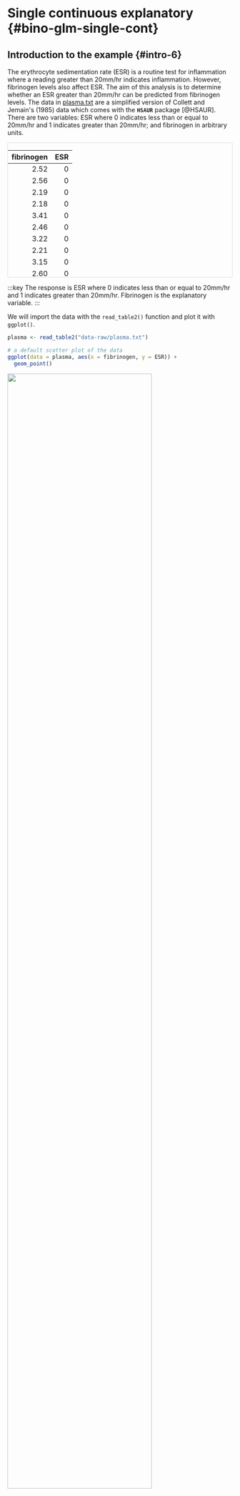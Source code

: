 # Single continuous explanatory {#bino-glm-single-cont}

## Introduction to the example {#intro-6}
The erythrocyte sedimentation rate (ESR) is a routine test for inflammation where a reading greater than 20mm/hr indicates inflammation. However, fibrinogen levels also affect ESR. The aim of this analysis is to determine whether an ESR greater than 20mm/hr can be predicted from fibrinogen levels.
The data in [plasma.txt](data-raw/plasma.txt) are a simplified version of Collett and Jemain's (1985) data which comes with the **`HSAUR`** package [@HSAUR]. There are two variables: ESR where 0 indicates less than or equal to 20mm/hr and 1 indicates greater than 20mm/hr; and fibrinogen in arbitrary units.


<div style="border: 1px solid #ddd; padding: 0px; overflow-y: scroll; height:300px; "><table class="table" style="margin-left: auto; margin-right: auto;">
 <thead>
  <tr>
   <th style="text-align:right;position: sticky; top:0; background-color: #FFFFFF;"> fibrinogen </th>
   <th style="text-align:right;position: sticky; top:0; background-color: #FFFFFF;"> ESR </th>
  </tr>
 </thead>
<tbody>
  <tr>
   <td style="text-align:right;"> 2.52 </td>
   <td style="text-align:right;"> 0 </td>
  </tr>
  <tr>
   <td style="text-align:right;"> 2.56 </td>
   <td style="text-align:right;"> 0 </td>
  </tr>
  <tr>
   <td style="text-align:right;"> 2.19 </td>
   <td style="text-align:right;"> 0 </td>
  </tr>
  <tr>
   <td style="text-align:right;"> 2.18 </td>
   <td style="text-align:right;"> 0 </td>
  </tr>
  <tr>
   <td style="text-align:right;"> 3.41 </td>
   <td style="text-align:right;"> 0 </td>
  </tr>
  <tr>
   <td style="text-align:right;"> 2.46 </td>
   <td style="text-align:right;"> 0 </td>
  </tr>
  <tr>
   <td style="text-align:right;"> 3.22 </td>
   <td style="text-align:right;"> 0 </td>
  </tr>
  <tr>
   <td style="text-align:right;"> 2.21 </td>
   <td style="text-align:right;"> 0 </td>
  </tr>
  <tr>
   <td style="text-align:right;"> 3.15 </td>
   <td style="text-align:right;"> 0 </td>
  </tr>
  <tr>
   <td style="text-align:right;"> 2.60 </td>
   <td style="text-align:right;"> 0 </td>
  </tr>
  <tr>
   <td style="text-align:right;"> 2.29 </td>
   <td style="text-align:right;"> 0 </td>
  </tr>
  <tr>
   <td style="text-align:right;"> 2.35 </td>
   <td style="text-align:right;"> 0 </td>
  </tr>
  <tr>
   <td style="text-align:right;"> 3.15 </td>
   <td style="text-align:right;"> 0 </td>
  </tr>
  <tr>
   <td style="text-align:right;"> 2.68 </td>
   <td style="text-align:right;"> 0 </td>
  </tr>
  <tr>
   <td style="text-align:right;"> 2.60 </td>
   <td style="text-align:right;"> 0 </td>
  </tr>
  <tr>
   <td style="text-align:right;"> 2.23 </td>
   <td style="text-align:right;"> 0 </td>
  </tr>
  <tr>
   <td style="text-align:right;"> 2.88 </td>
   <td style="text-align:right;"> 0 </td>
  </tr>
  <tr>
   <td style="text-align:right;"> 2.65 </td>
   <td style="text-align:right;"> 0 </td>
  </tr>
  <tr>
   <td style="text-align:right;"> 2.28 </td>
   <td style="text-align:right;"> 0 </td>
  </tr>
  <tr>
   <td style="text-align:right;"> 2.67 </td>
   <td style="text-align:right;"> 0 </td>
  </tr>
  <tr>
   <td style="text-align:right;"> 2.29 </td>
   <td style="text-align:right;"> 0 </td>
  </tr>
  <tr>
   <td style="text-align:right;"> 2.15 </td>
   <td style="text-align:right;"> 0 </td>
  </tr>
  <tr>
   <td style="text-align:right;"> 2.54 </td>
   <td style="text-align:right;"> 0 </td>
  </tr>
  <tr>
   <td style="text-align:right;"> 3.34 </td>
   <td style="text-align:right;"> 0 </td>
  </tr>
  <tr>
   <td style="text-align:right;"> 2.99 </td>
   <td style="text-align:right;"> 0 </td>
  </tr>
  <tr>
   <td style="text-align:right;"> 3.32 </td>
   <td style="text-align:right;"> 0 </td>
  </tr>
  <tr>
   <td style="text-align:right;"> 5.06 </td>
   <td style="text-align:right;"> 1 </td>
  </tr>
  <tr>
   <td style="text-align:right;"> 3.34 </td>
   <td style="text-align:right;"> 1 </td>
  </tr>
  <tr>
   <td style="text-align:right;"> 2.38 </td>
   <td style="text-align:right;"> 1 </td>
  </tr>
  <tr>
   <td style="text-align:right;"> 3.53 </td>
   <td style="text-align:right;"> 1 </td>
  </tr>
  <tr>
   <td style="text-align:right;"> 2.09 </td>
   <td style="text-align:right;"> 1 </td>
  </tr>
  <tr>
   <td style="text-align:right;"> 3.93 </td>
   <td style="text-align:right;"> 1 </td>
  </tr>
</tbody>
</table></div>


:::key
The response is ESR where 0 indicates less than or equal to 20mm/hr and 1 indicates greater than 20mm/hr. Fibrinogen is the explanatory variable.
:::


We will import the data with the `read_table2()` function and plot it with `ggplot()`.


```r
plasma <- read_table2("data-raw/plasma.txt")
```



```r
# a default scatter plot of the data
ggplot(data = plasma, aes(x = fibrinogen, y = ESR)) +
  geom_point()
```

<img src="glm-bino-single-cont_files/figure-html/unnamed-chunk-3-1.png" width="80%" style="display: block; margin: auto auto auto 0;" />
Those with lower ESR do seem to have lower fibrinogen and half of those with high ESR have high fibrinogen. However, we have relatively few high ESR observations. Is the association significant?

## Applying and interpreting `glm()` {#apply-interp-6}

We build a generalised linear model of ESR explained by fibrinogen with the `glm()` function as follows:


```r
mod <- glm(data = plasma, ESR ~ fibrinogen, family = binomial)
```
Printing `mod` to the console gives us the estimated model parameters:

```r
mod
# 
# Call:  glm(formula = ESR ~ fibrinogen, family = binomial, data = plasma)
# 
# Coefficients:
# (Intercept)   fibrinogen  
#       -6.85         1.83  
# 
# Degrees of Freedom: 31 Total (i.e. Null);  30 Residual
# Null Deviance:	    30.9 
# Residual Deviance: 24.8 	AIC: 28.8
```




We will postpone discussing the information in the last three lines until we view the model summary.

$\beta_{0}$ is labelled "(Intercept)" and $\beta_{1}$ is labelled "fibrinogen". Thus the equation of the line is:

<center> $ln\left(\frac{P(ESR >20)}{1-P(ESR >20)}\right)$ = -6.845 $+$ 1.827$\times fibrinogen$ </center>

The fact that the estimate for fibrinogen (1.827) is positive tells us the probability of having an ESR greater than 20 mm/hr increases as fibrinogen increases.

The fact that the estimate for the intercept (-6.845) is negative tells us the probability of having an ESR greater than 20 mm/hr is lower than the probability of having an an ESR less than 20 mm/hr at a fibrinogen of zero.

Notice that we are thinking of having an ESR greater than 20 mm/hr as success. Which of the two outcomes you consider success, or 1, is arbitrary. You just need to make sure the outcome you are classing as success is coded as 1 in your data set. It need not be considered a success biologically. In this example, it means the probability we are modelling is the probability of having an ESR greater than 20 mm/hr.

These estimates are on the scale of the link function - they are log odds.

To understand the parameters the on the scale of the response we apply the inverse of the link function. We need to first exponentiate them, then interpret them as odds.


```r
exp(mod$coefficients)
# (Intercept)  fibrinogen 
#     0.00106     6.21572
```

0.001 is the odds of an ESR >20 at a fibrinogen of 0. Odds are P(ESR > 20) / P(ESR < 20). As this is less than 1, the probability of an ESR >20 must be smaller than the probability ESR < 20 at a fibrinogen of 0. 

6.216 is the factor by which this odds changes with each unit of fibrinogen. As this is greater than 1, it's going up, not down.

An alternative way to write the equation of the line is:

<center> $\frac{P(ESR >20)}{P(ESR <20)}$ = 0.001 $\times$ 6.216$^{fibrinogen}$ </center>

:::key

:::

More information including statistical tests of the model and its parameters is obtained by using `summary()`:


```r
summary(mod) 
# 
# Call:
# glm(formula = ESR ~ fibrinogen, family = binomial, data = plasma)
# 
# Deviance Residuals: 
#    Min      1Q  Median      3Q     Max  
# -0.930  -0.540  -0.438  -0.336   2.479  
# 
# Coefficients:
#             Estimate Std. Error z value Pr(>|z|)  
# (Intercept)   -6.845      2.770   -2.47    0.013 *
# fibrinogen     1.827      0.901    2.03    0.043 *
# ---
# Signif. codes:  0 '***' 0.001 '**' 0.01 '*' 0.05 '.' 0.1 ' ' 1
# 
# (Dispersion parameter for binomial family taken to be 1)
# 
#     Null deviance: 30.885  on 31  degrees of freedom
# Residual deviance: 24.840  on 30  degrees of freedom
# AIC: 28.84
# 
# Number of Fisher Scoring iterations: 5
```
The `Coefficients` table gives the estimated $\beta_{0}$ and $\beta_{1}$ again but along with their standard errors and tests of whether the estimates differ from zero. The estimated value for the intercept is -6.845 $\pm$ 2.77 and this differs significantly from zero ($p$ = 0.013). The estimated value for the slope is 1.827 $\pm$ 0.901, also differs significantly from zero ($p$ = 0.043).

Towards the bottom of the output there is information about the model fit. The null deviance (what exists if we predict the odds of ESR > 20 from an intercept, $\beta_{0}$, only model) is 30.885 with 31 degrees of freedom and the residual deviance (left over after our model is fitted) is 24.84 with 30 $d.f.$. The model fits a single parameter (after $\beta_{0}$), $\beta_{1}$, and thus accounts for 1 $d.f.$ for a reduction in deviance by 6.045.

To get a test of whether the reduction in deviance is significant for each term in the the model formula we use:


```r
anova(mod, test = "Chisq")
# Analysis of Deviance Table
# 
# Model: binomial, link: logit
# 
# Response: ESR
# 
# Terms added sequentially (first to last)
# 
# 
#            Df Deviance Resid. Df Resid. Dev Pr(>Chi)  
# NULL                          31       30.9           
# fibrinogen  1     6.04        30       24.8    0.014 *
# ---
# Signif. codes:  0 '***' 0.001 '**' 0.01 '*' 0.05 '.' 0.1 ' ' 1
```

There is a significant reduction in deviance for our model (p = 0.014).

## Getting predictions from the model {#get-pred-6}

The `predict()` function returns the predicted values of the response. To add a column of predicted values to the dataframe:



```r
# plasma$pred <- predict(mod, type = "response")
```
We need to specify they should be on the scale of the responses (i.e., probabilities), not on the link function scale (log odds).

This gives predictions for the actual $x$ values used. If you want predictions for other values of $x$ you need to creating a data frame of the $x$ values from which you want to predict

For example, to predict for fibrinogen from 0 to 6 km in steps of 1 km:

```r
predict_for <- data.frame(fibrinogen = seq(0, 6, 1))
```



```r
predict_for$pred <- predict(mod, newdata = predict_for, type = "response")
```


## Using the predictions to understand the odds

You can use the predictions at fibrinogen levels of 0 and 1 to help you understand odds and the model coefficients.

*a bit more to come, soon, honest!*
<!-- An odds is the probability of something happening divided by the probability of it not happening.  -->
<!-- # At a grain size of 0, P(present) is 0.1614302, therefore p(absent) is 1-0.1614302 -->
<!-- # 0.1614302/(1-0.1614302) = 0.1925066. Look! that's exp(b0)! -->
<!-- # How does this change from grain size of 0 to grain size of 1? -->
<!-- # At a grain size of 1, P(present) is 0.9699368, therefore p(absent) is 1-0.9699368 -->
<!-- # the factor by which the odds change is the odds of present at grainsize 1 / -->
<!-- # odds of present at grainsize 0 -->
<!-- # (0.9699368/(1-0.9699368)) / (0.1614302/(1-0.1614302)) -->
<!-- # = 167.5956 Look, that's exp(b1) -->
<!-- # Odds are not intuitive for most people. I almost always use the predict function to calculate probabilities to help me understand the effects in my model. -->
<!-- # You can still make quick judgement on the basis of the coefficients -->
<!-- # negative b0 means probability of absence (or died/0/no) is higher than probability of presence (or survived/1/yes); positive b0 means probability of presence is higher than probability of absence -->
<!-- # negative b0 means odds of get lower, presence gets less likely -->
<!-- # positive b0 means odds of get higher, presence gets less likely -->


## Creating a figure {#fig-6}


```r
ggplot(data = plasma, aes(x = fibrinogen, y = ESR)) +
  geom_point() +
geom_smooth(method = "glm",
              method.args = list(family = "binomial"),
              se = FALSE,
            colour = "black") +
  scale_x_continuous(expand = c(0, 0),
                     limits = c(0, 6),
                     name = "Fibrinogen (units)") +
    scale_y_continuous(expand = c(0, 0.03),
                      breaks = seq(0, 1, 0.1),
                     limits = c(0, 1.05),
                     name = "Probability of ESR >2 0") +
  theme_classic()
  
```

<img src="glm-bino-single-cont_files/figure-html/fig-plasma-1.png" width="80%" style="display: block; margin: auto auto auto 0;" />


## Reporting the results {#report-6}


The odds of erythrocyte sedimentation rate (ESR) greater than 20 mm/hr significantly increases with increasing fibrinogen levels by a factor of 6.216 for each unit of fibrinogen (p = 0.014). See Figure \@ref(fig:fig-plasma-report). As an example, the probability of having an ESR greater than 20 mm/hr at 2 units 0.04 is which rises to 0.984 at 6 units.

(ref:fig-plasma-report) Incidence erythrocyte sedimentation rate (ESR) greater than 20 mm/hr with fibrinogen levels. The line gives predictions for a GLM with binomial distributed errors, $\frac{P(ESR >20)}{P(ESR <20)}$ = 0.001 $\times$ 6.216$^{fibrinogen}$.

<div class="figure" style="text-align: left">
<img src="glm-bino-single-cont_files/figure-html/fig-plasma-report-1.png" alt="(ref:fig-plasma-report)" width="60%" />
<p class="caption">(\#fig:fig-plasma-report)(ref:fig-plasma-report)</p>
</div>
